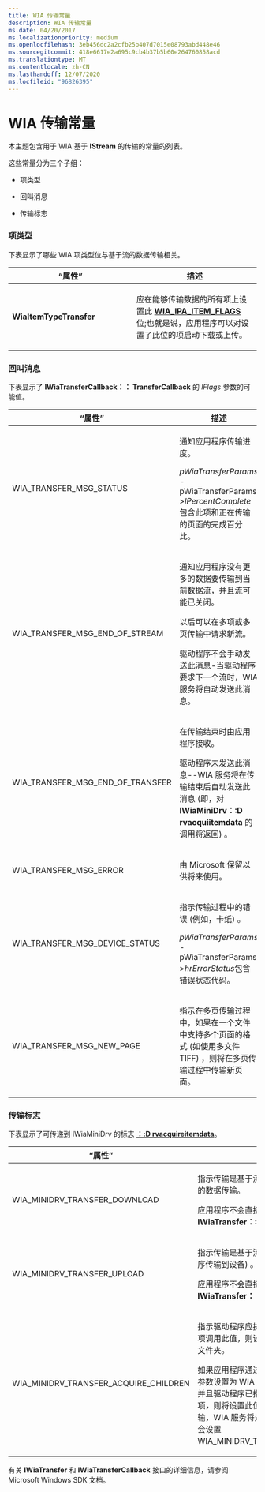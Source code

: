 ```yaml
---
title: WIA 传输常量
description: WIA 传输常量
ms.date: 04/20/2017
ms.localizationpriority: medium
ms.openlocfilehash: 3eb456dc2a2cfb25b407d7015e08793abd448e46
ms.sourcegitcommit: 418e6617e2a695c9cb4b37b5b60e264760858acd
ms.translationtype: MT
ms.contentlocale: zh-CN
ms.lasthandoff: 12/07/2020
ms.locfileid: "96826395"
---
```

# <a name="wia-transfer-constants"></a>WIA 传输常量


本主题包含用于 WIA 基于 **IStream** 的传输的常量的列表。

这些常量分为三个子组：

-   项类型

-   回叫消息

-   传输标志

### <a name="item-type"></a>项类型

下表显示了哪些 WIA 项类型位与基于流的数据传输相关。

<table>
<colgroup>
<col width="50%" />
<col width="50%" />
</colgroup>
<thead>
<tr class="header">
<th>“属性”</th>
<th>描述</th>
</tr>
</thead>
<tbody>
<tr class="odd">
<td><p><strong>WiaItemTypeTransfer</strong></p></td>
<td><p>应在能够传输数据的所有项上设置此 <a href="/windows-hardware/drivers/image/wia-ipa-item-flags" data-raw-source="[&lt;strong&gt;WIA_IPA_ITEM_FLAGS&lt;/strong&gt;](./wia-ipa-item-flags.md)"><strong>WIA_IPA_ITEM_FLAGS</strong></a> 位;也就是说，应用程序可以对设置了此位的项启动下载或上传。</p></td>
</tr>
</tbody>
</table>

 

### <a name="callback-messages"></a>回叫消息

下表显示了 **IWiaTransferCallback：： TransferCallback** 的 *lFlags* 参数的可能值。

<table>
<colgroup>
<col width="50%" />
<col width="50%" />
</colgroup>
<thead>
<tr class="header">
<th>“属性”</th>
<th>描述</th>
</tr>
</thead>
<tbody>
<tr class="odd">
<td><p>WIA_TRANSFER_MSG_STATUS</p></td>
<td><p>通知应用程序传输进度。</p>
<p><em>pWiaTransferParams</em> - pWiaTransferParams &gt;<em>lPercentComplete</em>包含此项和正在传输的页面的完成百分比。</p></td>
</tr>
<tr class="even">
<td><p>WIA_TRANSFER_MSG_END_OF_STREAM</p></td>
<td><p>通知应用程序没有更多的数据要传输到当前数据流，并且流可能已关闭。</p>
<p>以后可以在多项或多页传输中请求新流。</p>
<p>驱动程序不会手动发送此消息-当驱动程序要求下一个流时，WIA 服务将自动发送此消息。</p></td>
</tr>
<tr class="odd">
<td><p>WIA_TRANSFER_MSG_END_OF_TRANSFER</p></td>
<td><p>在传输结束时由应用程序接收。</p>
<p>驱动程序未发送此消息--WIA 服务将在传输结束后自动发送此消息 (即，对 <strong>IWiaMiniDrv：:D rvacquiitemdata</strong> 的调用将返回) 。</p></td>
</tr>
<tr class="even">
<td><p>WIA_TRANSFER_MSG_ERROR</p></td>
<td><p>由 Microsoft 保留以供将来使用。</p></td>
</tr>
<tr class="odd">
<td><p>WIA_TRANSFER_MSG_DEVICE_STATUS</p></td>
<td><p>指示传输过程中的错误 (例如，卡纸) 。</p>
<p><em>pWiaTransferParams</em> - pWiaTransferParams &gt;<em>hrErrorStatus</em>包含错误状态代码。</p></td>
</tr>
<tr class="even">
<td><p>WIA_TRANSFER_MSG_NEW_PAGE</p></td>
<td><p>指示在多页传输过程中，如果在一个文件中支持多个页面的格式 (如使用多文件 TIFF) ，则将在多页传输过程中传输新页面。</p></td>
</tr>
</tbody>
</table>

 

### <a name="transfer-flags"></a>传输标志

下表显示了可传递到 IWiaMiniDrv 的标志 [**：:D rvacquireitemdata**](/windows-hardware/drivers/ddi/wiamindr_lh/nf-wiamindr_lh-iwiaminidrv-drvacquireitemdata)。

<table>
<colgroup>
<col width="50%" />
<col width="50%" />
</colgroup>
<thead>
<tr class="header">
<th>“属性”</th>
<th>描述</th>
</tr>
</thead>
<tbody>
<tr class="odd">
<td><p>WIA_MINIDRV_TRANSFER_DOWNLOAD</p></td>
<td><p>指示传输是基于流的下载操作 (即从设备到应用程序) 的数据传输。</p>
<p>应用程序不会直接设置此位。 如果应用程序调用 <strong>IWiaTransfer：:D o) </strong>，WIA 服务将设置此位。</p></td>
</tr>
<tr class="even">
<td><p>WIA_MINIDRV_TRANSFER_UPLOAD</p></td>
<td><p>指示传输是基于流的上传操作 (即，将数据从应用程序传输到设备) 。</p>
<p>应用程序不会直接设置此位。 如果应用程序调用 <strong>IWiaTransfer：：上传</strong>，WIA 服务将设置此位。</p></td>
</tr>
<tr class="odd">
<td><p>WIA_MINIDRV_TRANSFER_ACQUIRE_CHILDREN</p></td>
<td><p>指示驱动程序应执行文件夹传输。 如果对某个文件夹项调用此值，则该应用程序将请求传输该文件夹的子文件夹。</p>
<p>如果应用程序通过将<strong>IWiaTransfer：:D o) </strong>的<em>lFlags</em>参数设置为 WIA _TRANSFER_ACQUIRE_CHILDREN 并且驱动程序已指定它可以在一次扫描中传输多个子项<em>，</em>则将设置此值。 如果驱动程序无法执行此类传输，WIA 服务将对驱动程序进行多个调用，并且 <em>不</em> 会设置 WIA_MINIDRV_TRANSFER_ACQUIRE_CHILDREN。</p></td>
</tr>
</tbody>
</table>

 

有关 **IWiaTransfer** 和 **IWiaTransferCallback** 接口的详细信息，请参阅 Microsoft Windows SDK 文档。

